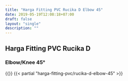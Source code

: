 ```yaml
---
title: "Harga Fitting PVC Rucika D Elbow 45"
date: 2019-05-19T12:08:18+07:00
draft: false
layout: "single"
description: ""
---
```


## Harga Fitting PVC Rucika D
### Elbow/Knee 45&deg;
{{<kontak-button>}}
{{< partial "harga-fitting-pvc/rucika-d-elbow-45" >}}
